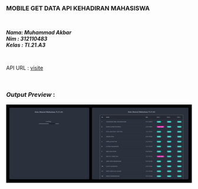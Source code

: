 ### MOBILE GET DATA API KEHADIRAN MAHASISWA

<br/>

**_Nama: Muhammad Akbar_** <br/>
**_Nim : 312110483_** <br/>
**_Kelas : TI.21.A3_** <br/>

<br/>

API URL : <a href="https://api.steinhq.com/v1/storages/64224443d27cdd09f0eb1eac/21a3" target="_blank"> visite</a>

<br/>

### _Output Preview_ :
<img src="preview.png">
